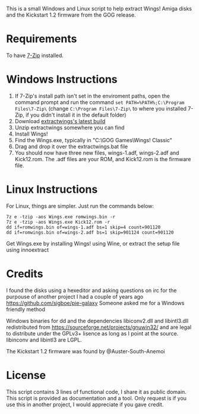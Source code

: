 This is a small Windows and Linux script to help extract Wings! Amiga disks and the Kickstart 1.2 firmware from the GOG release.

# Requirements

To have [7-Zip](https://www.7-zip.org/) installed.

# Windows Instructions

1. If 7-Zip's install path isn't set in the enviroment paths, open the command prompt and run the command `set PATH=%PATH%;C:\Program Files\7-Zip\` (change `C:\Program Files\7-Zip\` to where you installed 7-Zip, if you didn't install it in the default folder)
2. Download [extractwings's latest build](https://github.com/sigboe/extractwings/archive/refs/heads/master.zip)
3. Unzip extractwings somewhere you can find
4. Install Wings!
5. Find the Wings.exe, typically in "C:\GOG Games\Wings! Classic"
6. Drag and drop it over the extractwings.bat file
7. You should now have three new files, wings-1.adf, wings-2.adf and Kick12.rom. The .adf files are your ROM, and Kick12.rom is the firmware file.

# Linux Instructions
For Linux, things are simpler. Just run the commands below:

```
7z e -tzip -aos Wings.exe romwings.bin -r
7z e -tzip -aos Wings.exe Kick12.rom -r
dd if=romwings.bin of=wings-1.adf bs=1 skip=4 count=901120
dd if=romwings.bin of=wings-2.adf bs=1 skip=901124 count=901120
```
Get Wings.exe by installing Wings! using Wine, or extract the setup file using innoextract

# Credits

I found the disks using a hexeditor and asking questions on irc for the purpouse of another project I had a couple of years ago https://github.com/sigboe/pie-galaxy
Someone asked me for a Windows friendly method

Windows binaries for dd and the dependencies libiconv2.dll and libintl3.dll redistributed from https://sourceforge.net/projects/gnuwin32/ and are legal to distribute under the GPLv3+ lisence as long as I point at the source. libinconv and libintl3 are LGPL.

The Kickstart 1.2 firmware was found by @Auster-South-Anemoi 

# License

This script contains 3 lines of functional code, I share it as public domain. This script is provided as documentation and a tool. Only request is if you use this in another project, I would appreciate if you gave credit.

